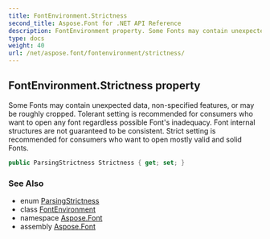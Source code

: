```yaml
---
title: FontEnvironment.Strictness
second_title: Aspose.Font for .NET API Reference
description: FontEnvironment property. Some Fonts may contain unexpected data nonspecified features or may be roughly cropped. Tolerant setting is recommended for consumers who want to open any font regardless possible Fonts inadequacy. Font internal structures are not guaranteed to be consistent. Strict setting is recommended for consumers who want to open mostly valid and solid Fonts
type: docs
weight: 40
url: /net/aspose.font/fontenvironment/strictness/
---
```

## FontEnvironment.Strictness property

Some Fonts may contain unexpected data, non-specified features, or may be roughly cropped. Tolerant setting is recommended for consumers who want to open any font regardless possible Font's inadequacy. Font internal structures are not guaranteed to be consistent. Strict setting is recommended for consumers who want to open mostly valid and solid Fonts.

```csharp
public ParsingStrictness Strictness { get; set; }
```

### See Also

* enum [ParsingStrictness](../../fontenvironment.parsingstrictness/)
* class [FontEnvironment](../)
* namespace [Aspose.Font](../../../aspose.font/)
* assembly [Aspose.Font](../../../)


